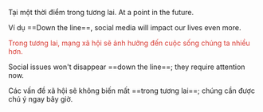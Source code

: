 Tại một thời điểm trong tương lai.
At a point in the future.

Ví dụ
==Down the line==, social media will impact our lives even more.

<font color="#d83931">Trong tương lai, mạng xã hội sẽ ảnh hưởng đến cuộc sống chúng ta nhiều hơn.</font>



Social issues won't disappear ==down the line==; they require attention now.

Các vấn đề xã hội sẽ không biến mất ==trong tương lai==; chúng cần được chú ý ngay bây giờ.